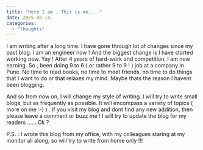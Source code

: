 ```yaml
---
title: "Here I am , This is me...."
date: 2025-08-14
categories: 
  - "thoughts"
---
```


I am writing after a long time. I have gone through lot of changes since my past blog. I am an engineer now ! And the biggest change is I have started working now. Yay ! After 4 years of hard-work and competition, I am now earning. So , been doing 9 to 6 ( or rather 9 to 9 ! ) job at a company in Pune. No time to read books, no time to meet friends, no time to do things that I want to do or that relaxes my mind. Maybe thats the reason I havent been blogging.  
  
And so from now on, I will change my style of writing. I will try to write small blogs, but as frequently as possible. It will encompass a variety of topics ( more on me :-) ) . If you visit my blog and dont find any new addition, then please leave a comment or buzz me ! I will try to update the blog for my readers .......Ok ?  
  
P.S. : I wrote this blog from my office, with my colleagues staring at my monitor all along, so will try to write from home only !!!
